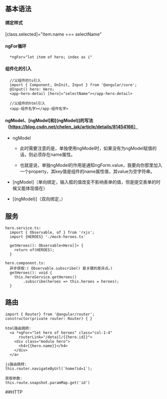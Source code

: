 ## 基本语法

#### 绑定样式
[class.selected]="item.name === selectName"

#### ngFor循环
```
  *ngFor="let item of hero; index as i"
```

#### 组件化的引入
```
  //父组件的ts引入
  import { Component, OnInit, Input } from '@angular/core';
  @Input() hero: Hero;
  <app-hero-detail [hero]="selectName"></app-hero-detail>

  //父组件的html引入
  <app-组件名字></app-组件名字>
```

#### ngModel、[ngModel]和[(ngModel)]的写法（https://blog.csdn.net/chelen_jak/article/details/81454166）
* ngModel
	+  此时需要注意的是，单独使用ngModel时，如果没有为ngModel赋值的话，则必须存在name属性。

	+ 也就是说，单独ngModel的作用是通知ngForm.value，我要向你那里加入一个property，其key值是组件的name属性值，其value为空字符串。


* [ngModel]（单向绑定，输入框的值改变不影响表单的值，但是提交表单的时候又能体现值在）

* [(ngModel)]（双向绑定，）



## 服务
```
hero.service.ts:
  import { Observable, of } from 'rxjs';
  import {HEROES} './mock-heroes.ts'

  getHeroes(): Observable<Hero[]> {
    return of(HEROES);
  }

hero.component.ts:
  异步获取:( Observable.subscribe() 是关键的差异点。)
  getHeroes(): void {
    this.heroService.getHeroes()
        .subscribe(heroes => this.heroes = heroes);
  }

```


## 路由
```
import { Router} from '@angular/router';
constructor(private router: Router) { }

html路由跳转:
  <a *ngFor="let hero of heroes" class="col-1-4"
      routerLink="/detail/{{hero.id}}">
    <div class="module hero">
      <h4>{{hero.name}}</h4>
    </div>
  </a>

js路由跳转:
this.router.navigateByUrl(`home?id=1`);

获取参数:
this.route.snapshot.paramMap.get('id')
```


##HTTP

